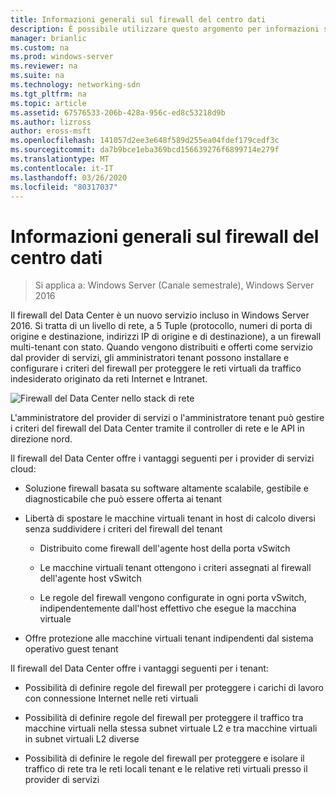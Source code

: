```yaml
---
title: Informazioni generali sul firewall del centro dati
description: È possibile utilizzare questo argomento per informazioni sul firewall del Data Center, ovvero un livello di rete, 5 Tuple (protocollo, numeri di porta di origine e destinazione, indirizzi IP di origine e di destinazione), il firewall con stato e multi-tenant in Windows Server 2016.
manager: brianlic
ms.custom: na
ms.prod: windows-server
ms.reviewer: na
ms.suite: na
ms.technology: networking-sdn
ms.tgt_pltfrm: na
ms.topic: article
ms.assetid: 67576533-206b-428a-956c-ed8c53218d9b
ms.author: lizross
author: eross-msft
ms.openlocfilehash: 141057d2ee3e648f589d255ea04fdef179cedf3c
ms.sourcegitcommit: da7b9bce1eba369bcd156639276f6899714e279f
ms.translationtype: MT
ms.contentlocale: it-IT
ms.lasthandoff: 03/26/2020
ms.locfileid: "80317037"
---
```

# <a name="datacenter-firewall-overview"></a>Informazioni generali sul firewall del centro dati

>Si applica a: Windows Server (Canale semestrale), Windows Server 2016

Il firewall del Data Center è un nuovo servizio incluso in Windows Server 2016. Si tratta di un livello di rete, a 5 Tuple (protocollo, numeri di porta di origine e destinazione, indirizzi IP di origine e di destinazione), a un firewall multi-tenant con stato. Quando vengono distribuiti e offerti come servizio dal provider di servizi, gli amministratori tenant possono installare e configurare i criteri del firewall per proteggere le reti virtuali da traffico indesiderato originato da reti Internet e Intranet.  
  
![Firewall del Data Center nello stack di rete](../../../media/Datacenter-Firewall-Overview/MultitenantFirewallOverview2.png)  
  
L'amministratore del provider di servizi o l'amministratore tenant può gestire i criteri del firewall del Data Center tramite il controller di rete e le API in direzione nord.  
  
Il firewall del Data Center offre i vantaggi seguenti per i provider di servizi cloud:  
  
-   Soluzione firewall basata su software altamente scalabile, gestibile e diagnosticabile che può essere offerta ai tenant  
  
-   Libertà di spostare le macchine virtuali tenant in host di calcolo diversi senza suddividere i criteri del firewall del tenant  
  
    -   Distribuito come firewall dell'agente host della porta vSwitch  
  
    -   Le macchine virtuali tenant ottengono i criteri assegnati al firewall dell'agente host vSwitch  
  
    -   Le regole del firewall vengono configurate in ogni porta vSwitch, indipendentemente dall'host effettivo che esegue la macchina virtuale  
  
-   Offre protezione alle macchine virtuali tenant indipendenti dal sistema operativo guest tenant  
  
Il firewall del Data Center offre i vantaggi seguenti per i tenant:  
  
-   Possibilità di definire regole del firewall per proteggere i carichi di lavoro con connessione Internet nelle reti virtuali  
  
-   Possibilità di definire regole del firewall per proteggere il traffico tra macchine virtuali nella stessa subnet virtuale L2 e tra macchine virtuali in subnet virtuali L2 diverse  
  
-   Possibilità di definire le regole del firewall per proteggere e isolare il traffico di rete tra le reti locali tenant e le relative reti virtuali presso il provider di servizi  
  


